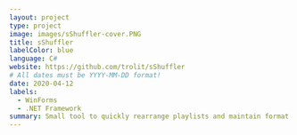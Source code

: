 ```yaml
---
layout: project
type: project
image: images/sShuffler-cover.PNG
title: sShuffler
labelColor: blue
language: C#
website: https://github.com/trolit/sShuffler
# All dates must be YYYY-MM-DD format!
date: 2020-04-12
labels:
  - WinForms
  - .NET Framework
summary: Small tool to quickly rearrange playlists and maintain format that is respected by car players.
---
```

